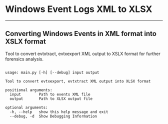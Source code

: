 # Windows Event Logs XML to XLSX

---------------------------------------------------------
Converting Windows Events in XML format into XSLX format
---------------------------------------------------------

Tool to convert evtxtract, evtxexport XML output to XSLX format for further forensics analysis.

```

usage: main.py [-h] [--debug] input output

Tool to convert evtxexport, evtxtract XML output into XLSX format

positional arguments:
  input        Path to events XML file
  output       Path to XLSX output file

optional arguments:
  -h, --help   show this help message and exit
  --debug, -d  Show Debugging Information
```
